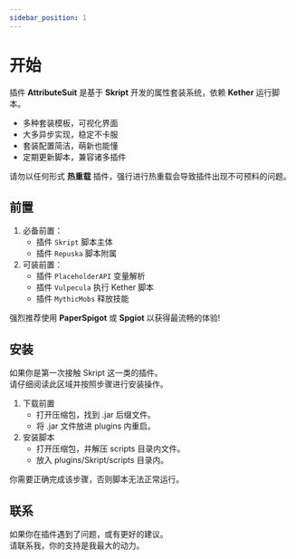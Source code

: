 ```yaml
---
sidebar_position: 1
---
```


# 开始

插件 **AttributeSuit** 是基于 **Skript** 开发的属性套装系统，依赖 **Kether** 运行脚本。  

* 多种套装模板，可视化界面
* 大多异步实现，稳定不卡服  
* 套装配置简洁，萌新也能懂  
* 定期更新脚本，兼容诸多插件  

请勿以任何形式 **热重载** 插件，强行进行热重载会导致插件出现不可预料的问题。  

## 前置

1. 必备前置：
    + 插件 `Skript` 脚本主体
    + 插件 `Repuska` 脚本附属
2. 可装前置：
    + 插件 `PlaceholderAPI` 变量解析
    + 插件 `Vulpecula` 执行 Kether 脚本
    + 插件 `MythicMobs` 释放技能

强烈推荐使用 **PaperSpigot** 或 **Spgiot** 以获得最流畅的体验!

## 安装

如果你是第一次接触 Skript 这一类的插件。  
请仔细阅读此区域并按照步骤进行安装操作。  

1. 下载前置
    + 打开压缩包，找到 .jar 后缀文件。  
    + 将 .jar 文件放进 plugins 内重启。  
2. 安装脚本
    + 打开压缩包，并解压 scripts 目录内文件。  
    + 放入 plugins/Skript/scripts 目录内。  

你需要正确完成该步骤，否则脚本无法正常运行。  

## 联系

如果你在插件遇到了问题，或有更好的建议。    
请联系我，你的支持是我最大的动力。  
